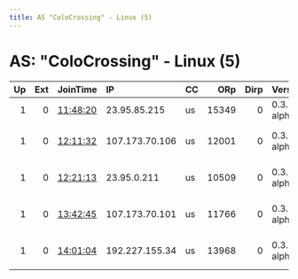 ```yaml
---
title: AS "ColoCrossing" - Linux (5)
---
```


# AS: "ColoCrossing" - Linux (5)

|   Up |   Ext | JoinTime                                                                                            | IP             | CC   |   ORp |   Dirp | Version       | Contact                   | Nickname    |   eFamMembers |
|-----:|------:|:----------------------------------------------------------------------------------------------------|:---------------|:-----|------:|-------:|:--------------|:--------------------------|:------------|--------------:|
|    1 |     0 | [11:48:20](https://metrics.torproject.org/rs.html#details/A677EE072DA6F8E6E902EC4B6CE35AE78CF450B6) | 23.95.85.215   | us   | 15349 |      0 | 0.3.5.5-alpha | vejj2dw at gmail.com      | Veloprises  |             1 |
|    1 |     0 | [12:11:32](https://metrics.torproject.org/rs.html#details/A677EA1818F2EC649B583CBDD8F30AF3B7A09A23) | 107.173.70.106 | us   | 12001 |      0 | 0.3.5.5-alpha | yeeeyahoo dog yooh.net    | nightmareON |             1 |
|    1 |     0 | [12:21:13](https://metrics.torproject.org/rs.html#details/A677F3CC1019AB162174CBB58C803E4C17268CD4) | 23.95.0.211    | us   | 10509 |      0 | 0.3.5.5-alpha | meyuo AT school DOT ymail | DinoSource0 |             1 |
|    1 |     0 | [13:42:45](https://metrics.torproject.org/rs.html#details/D021F4D88E2A87A184D72EC0FC7558DB29D161F5) | 107.173.70.101 | us   | 11766 |      0 | 0.3.5.5-alpha | LOTOLOT at yahoo.com      | L0t0siaa    |             1 |
|    1 |     0 | [14:01:04](https://metrics.torproject.org/rs.html#details/D021FF49FEF26D36C27E68C1A89E6F237DCDF5AC) | 192.227.155.34 | us   | 13968 |      0 | 0.3.5.5-alpha | chemie333 AT vfmail.net   | Hemabab3    |             1 |
